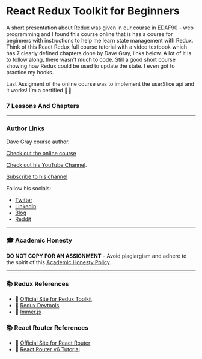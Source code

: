 # React Redux Toolkit for Beginners 

A short presentation about Redux was given in our course in EDAF90 - web programming and I found this course online that is has a course for beginners with instructions to help me learn state management with Redux. Think of this React Redux full course tutorial with a video textbook which has 7 clearly defined chapters done by Dave Gray, links below. A lot of it is to follow along, there wasn't much to code. Still a good short course showing how Redux could be used to update the state. I even got to practice my hooks.

Last Assigment of the online course was to implement the userSlice api and it works! I'm a certified 📝🐯 

### 7 Lessons And Chapters

---

### Author Links

Dave Gray course author.

[Check out the online course](https://youtu.be/NqzdVN2tyvQ)

[Check out his YouTube Channel](https://www.youtube.com/DaveGrayTeachesCode).

[Subscribe to his channel](https://bit.ly/3nGHmNn)

Follow his socials:

- [Twitter](https://twitter.com/yesdavidgray)
- [LinkedIn](https://www.linkedin.com/in/davidagray/)
- [Blog](https://yesdavidgray.com)
- [Reddit](https://www.reddit.com/user/DaveOnEleven)

---

### 🎓 Academic Honesty

**DO NOT COPY FOR AN ASSIGNMENT** - Avoid plagiargism and adhere to the spirit of this [Academic Honesty Policy](https://www.freecodecamp.org/news/academic-honesty-policy/).

---

### 📚 Redux References

- 🔗 [Official Site for Redux Toolkit](https://redux-toolkit.js.org/)
- 🔗 [Redux Devtools](https://github.com/reduxjs/redux-devtools)
- 🔗 [Immer.js](https://immerjs.github.io/immer/)

### 📚 React Router References
- 🔗 [Official Site for React Router](https://reactrouter.com/docs/en/v6)
- 🔗 [React Router v6 Tutorial](https://github.com/gitdagray/react_router_v6)
